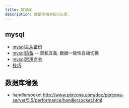 ```yaml
---
title: 数据库
description: 数据库相关知识记录.
---
```


## mysql

* [mysql主从备份](./mysql主从备份) 
* [mysql热备](./mysql热备) -- 双机互备, 数据一致性自动切换
* [mysql常用命令](./mysql常用命令)
* [技巧](./技巧)

## 数据库增强

* handlersocket http://www.percona.com/doc/percona-server/5.5/performance/handlersocket.html
